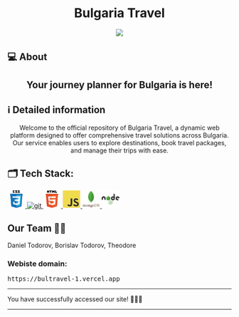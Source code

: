 <h1 align="center">Bulgaria Travel</h1>

<p align = "center">
    <img src="https://bultravel-1.vercel.app/bultravel-removebg-preview.png" />
</p>



## 💻 About
<h2 align="center">Your journey planner for Bulgaria is here!</h2>

## ℹ️ Detailed information 
<p align="center">
Welcome to the official repository of Bulgaria Travel, a dynamic web platform designed to offer comprehensive travel solutions across Bulgaria. Our service enables users to explore destinations, book travel packages, and manage their trips with ease.
</p>

## 🗂️ Tech Stack:
<p align="left">
     <a href="https://www.w3schools.com/css/" target="_blank" rel="noreferrer"> <img src="https://raw.githubusercontent.com/devicons/devicon/master/icons/css3/css3-original-wordmark.svg" alt="css3" width="40" height="40"/> </a> <a href="https://git-scm.com/" target="_blank" rel="noreferrer"> <img src="https://www.vectorlogo.zone/logos/git-scm/git-scm-icon.svg" alt="git" width="40" height="40"/> </a> <a href="https://www.w3.org/html/" target="_blank" rel="noreferrer"> <img src="https://raw.githubusercontent.com/devicons/devicon/master/icons/html5/html5-original-wordmark.svg" alt="html5" width="40" height="40"/> </a> <a href="https://developer.mozilla.org/en-US/docs/Web/JavaScript" target="_blank" rel="noreferrer"> <img src="https://raw.githubusercontent.com/devicons/devicon/master/icons/javascript/javascript-original.svg" alt="javascript" width="40" height="40"/> </a> <a href="https://www.mongodb.com/" target="_blank" rel="noreferrer"> <img src="https://raw.githubusercontent.com/devicons/devicon/master/icons/mongodb/mongodb-original-wordmark.svg" alt="mongodb" width="40" height="40"/> </a> <a href="https://nodejs.org" target="_blank" rel="noreferrer"> <img src="https://raw.githubusercontent.com/devicons/devicon/master/icons/nodejs/nodejs-original-wordmark.svg" alt="nodejs" width="40" height="40"/> </a>
</p>

## Our Team 👨‍💻 <a name = "team"></a>
Daniel Todorov, Borislav Todorov, Theodore 



<h3><B>Webiste domain:</B></h3>

<pre>https://bultravel-1.vercel.app</pre>

<hr>

<p>You have successfully accessed our site! 👏👏👏</p>

<hr>


